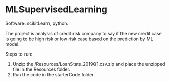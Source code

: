 # MLSupervisedLearning
Software: scikitLearn, python.

The project is analysis of credit risk company to say if the new credit case is going to be high risk or low risk case based on the prediction by ML model.

Steps to run:
1. Unzip the /Resources/LoanStats_2019Q1.csv.zip and place the unzipped file in the Resources folder.
2. Run the code in the starterCode folder.
